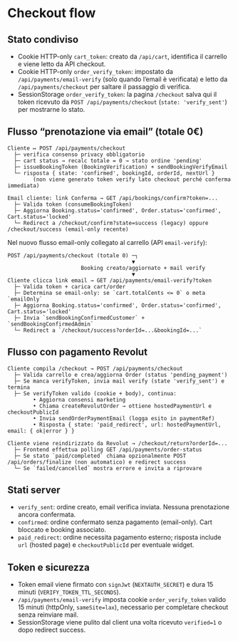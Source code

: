 # Checkout flow

## Stato condiviso
- Cookie HTTP-only `cart_token`: creato da `/api/cart`, identifica il carrello e viene letto da API checkout.
- Cookie HTTP-only `order_verify_token`: impostato da `/api/payments/email-verify` (solo quando l’email è verificata) e letto da `/api/payments/checkout` per saltare il passaggio di verifica.
- SessionStorage `order_verify_token`: la pagina `/checkout` salva qui il token ricevuto da `POST /api/payments/checkout` (`state: 'verify_sent'`) per mostrarne lo stato.

## Flusso “prenotazione via email” (totale 0€)
```
Cliente ↦ POST /api/payments/checkout
  ├─ verifica consenso privacy obbligatorio
  ├─ cart status → recalc totale = 0 → stato ordine 'pending'
  ├─ issueBookingToken (BookingVerification) + sendBookingVerifyEmail
  └─ risposta { state: 'confirmed', bookingId, orderId, nextUrl }
        (non viene generato token verify lato checkout perché conferma immediata)

Email cliente: link Conferma → GET /api/bookings/confirm?token=...
  ├─ Valida token (consumeBookingToken)
  ├─ Aggiorna Booking.status='confirmed', Order.status='confirmed', Cart.status='locked'
  └─ Redirect a /checkout/confirm?state=success (legacy) oppure /checkout/success (email-only recente)
```
Nel nuovo flusso email-only collegato al carrello (API `email-verify`):
```
POST /api/payments/checkout (totale 0) ─┐
                                       ▼
                       Booking creato/aggiornato + mail verify
                                       ▼
Cliente clicca link email → GET /api/payments/email-verify?token
  ├─ Valida token + carica cart/order
  ├─ Determina se email-only: se `cart.totalCents <= 0` o meta `emailOnly`
  ├─ Aggiorna Booking.status='confirmed', Order.status='confirmed', Cart.status='locked'
  ├─ Invia `sendBookingConfirmedCustomer` + `sendBookingConfirmedAdmin`
  └─ Redirect a `/checkout/success?orderId=...&bookingId=...`
```

## Flusso con pagamento Revolut
```
Cliente compila /checkout → POST /api/payments/checkout
  ├─ Valida carrello e crea/aggiorna Order (status 'pending_payment')
  ├─ Se manca verifyToken, invia mail verify (state 'verify_sent') e termina
  ├─ Se verifyToken valido (cookie + body), continua:
        • Aggiorna consensi marketing
        • Chiama createRevolutOrder → ottiene hostedPaymentUrl e checkoutPublicId
        • Invia sendOrderPaymentEmail (logga esito in paymentRef)
        • Risposta { state: 'paid_redirect', url: hostedPaymentUrl, email: { ok|error } }

Cliente viene reindirizzato da Revolut → /checkout/return?orderId=...
  ├─ Frontend effettua polling GET /api/payments/order-status
  ├─ Se stato `paid/completed` chiama opzionalmente POST /api/orders/finalize (non automatico) e redirect success
  └─ Se `failed/cancelled` mostra errore e invita a riprovare
```

## Stati server
- `verify_sent`: ordine creato, email verifica inviata. Nessuna prenotazione ancora confermata.
- `confirmed`: ordine confermato senza pagamento (email-only). Cart bloccato e booking associato.
- `paid_redirect`: ordine necessita pagamento esterno; risposta include `url` (hosted page) e `checkoutPublicId` per eventuale widget.

## Token e sicurezza
- Token email viene firmato con `signJwt` (`NEXTAUTH_SECRET`) e dura 15 minuti (`VERIFY_TOKEN_TTL_SECONDS`).
- `/api/payments/email-verify` imposta cookie `order_verify_token` valido 15 minuti (httpOnly, `sameSite=lax`), necessario per completare checkout senza reinviare mail.
- SessionStorage viene pulito dal client una volta ricevuto `verified=1` o dopo redirect success.

